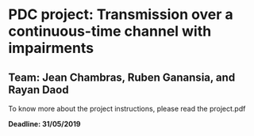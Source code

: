 # PDC project: Transmission over a continuous-time channel with impairments
## Team: Jean Chambras, Ruben Ganansia, and Rayan Daod

To know more about the project instructions, please read the project.pdf

**Deadline: 31/05/2019**
